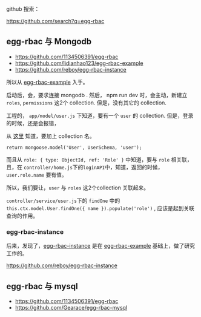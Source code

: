 github 搜索：

https://github.com/search?q=egg-rbac

## egg-rbac 与 Mongodb

- https://github.com/1134506391/egg-rbac
- https://github.com/lidianhao123/egg-rbac-example
- https://github.com/reboy/egg-rbac-instance

所以从 [egg-rbac-example](https://github.com/lidianhao123/egg-rbac-example) 入手。

启动后，会，要求连接 mongodb . 然后， npm run dev 时，会主动，新建立 `roles`, `permissions` 这2个 collection. 但是，没有其它的 collection. 

工程的， `app/model/user.js` 下知道，要有一个 `user` 的 collection. 但是，登录的时候，还是会报错，

从 [这里](https://segmentfault.com/a/1190000017209913?utm_source=tag-newest) 知道，要加上 collection 名。

```
return mongoose.model('User', UserSchema, 'user');
```

而且从 `role: { type: ObjectId, ref: 'Role' }` 中知道，要与 `role` 相关联，且，在 `controller/home.js`下的`loginAPI`中，知道，返回的时候，`user.role.name` 要有值。

所以，我们要让，`user` 与 `roles` 这2个collection 关联起来。

`controller/service/user.js`下的 `findOne` 中的 `this.ctx.model.User.findOne({ name }).populate('role')` , 应该是起到关联查询的作用。

### egg-rbac-instance

后来，发现了，[egg-rbac-instance](https://github.com/reboy/egg-rbac-instance) 是在 [egg-rbac-example](https://github.com/lidianhao123/egg-rbac-example) 基础上，做了研究工作的。


https://github.com/reboy/egg-rbac-instance

## egg-rbac 与 mysql

- https://github.com/1134506391/egg-rbac
- https://github.com/Gearace/egg-rbac-mysql

